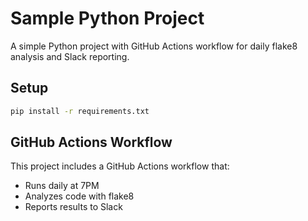# Sample Python Project

A simple Python project with GitHub Actions workflow for daily flake8 analysis and Slack reporting.

## Setup

```bash
pip install -r requirements.txt
```

## GitHub Actions Workflow

This project includes a GitHub Actions workflow that:
- Runs daily at 7PM
- Analyzes code with flake8
- Reports results to Slack 